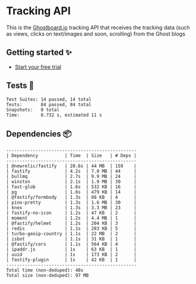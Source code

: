# Tracking API

This is the [Ghostboard.io](https://ghostboard.io) tracking API that receives the tracking data (such as views, clicks on text/images and soon, scrolling) from the Ghost blogs

## Getting started ✨

- [Start your free trial](https://ghostboard.io)

## Tests 🧪

```
Test Suites: 14 passed, 14 total
Tests:       84 passed, 84 total
Snapshots:   0 total
Time:        8.732 s, estimated 11 s
```

## Dependencies 📦

```
-------------------------------------------------
| Dependency          | Time  | Size   | # Deps |
-------------------------------------------------
| @newrelic/fastify   | 20.6s | 44 MB  | 159    |
| fastify             | 4.2s  | 7.0 MB | 44     |
| bullmq              | 2.7s  | 9.9 MB | 24     |
| winston             | 2.1s  | 1.9 MB | 30     |
| fast-glob           | 1.6s  | 532 KB | 16     |
| pg                  | 1.6s  | 479 KB | 14     |
| @fastify/formbody   | 1.3s  | 88 KB  | 4      |
| pino-pretty         | 1.3s  | 1.6 MB | 30     |
| knex                | 1.3s  | 3.3 MB | 23     |
| fastify-no-icon     | 1.2s  | 47 KB  | 2      |
| moment              | 1.2s  | 4.4 MB | 1      |
| @fastify/helmet     | 1.2s  | 204 KB | 3      |
| redis               | 1.1s  | 283 KB | 5      |
| turbo-geoip-country | 1.1s  | 22 MB  | 2      |
| isbot               | 1.1s  | 31 KB  | 1      |
| @fastify/cors       | 1.1s  | 564 KB | 4      |
| ipaddr.js           | 1s    | 63 KB  | 1      |
| uuid                | 1s    | 173 KB | 2      |
| fastify-plugin      | 1s    | 42 KB  | 1      |
-------------------------------------------------
Total time (non-deduped): 48s
Total size (non-deduped): 97 MB

```
